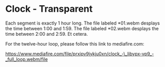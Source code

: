# Clock - Transparent
Each segment is exactly 1 hour long. The file labeled \*01.webm desplays the time between 1:00 and 1:59. The file labeled \*02.webm desplays the time between 2:00 and 2:59. Et cetera.

For the twelve-hour loop, please follow this link to mediafire.com:

https://www.mediafire.com/file/prxipv9jykju0xn/clock_-\_libvpx-vp9_-_full_loop.webm/file